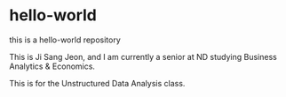 # hello-world
this is a hello-world repository

This is Ji Sang Jeon, and I am currently a senior at ND studying Business Analytics & Economics.

This is for the Unstructured Data Analysis class.
